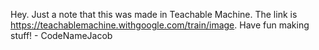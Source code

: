 Hey. Just a note that this was made in Teachable Machine. The link is https://teachablemachine.withgoogle.com/train/image. Have fun making stuff! - CodeNameJacob
